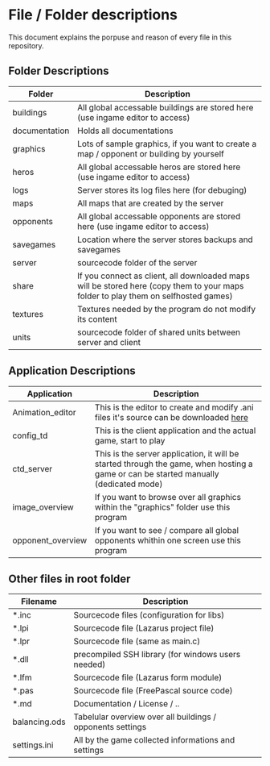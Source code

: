 # File / Folder descriptions

This document explains the porpuse and reason of every file in this repository.

## Folder Descriptions

| Folder | Description |
| --- | --- |
| buildings | All global accessable buildings are stored here (use ingame editor to access)
| documentation| Holds all documentations
| graphics | Lots of sample graphics, if you want to create a map / opponent or building by yourself
| heros | All global accessable heros are stored here (use ingame editor to access)
| logs | Server stores its log files here (for debuging)
| maps | All maps that are created by the server
| opponents | All global accessable opponents are stored here (use ingame editor to access)
| savegames | Location where the server stores backups and savegames
| server | sourcecode folder of the server
| share | If you connect as client, all downloaded maps will be stored here (copy them to your maps folder to play them on selfhosted games)
| textures | Textures needed by the program do not modify its content
| units | sourcecode folder of shared units between server and client

## Application Descriptions

| Application | Description |
| --- | --- |
| Animation_editor | This is the editor to create and modify .ani files it's source can be downloaded [here](https://github.com/PascalCorpsman/Examples/tree/master/OpenGL/Animation_Editor)
| config_td | This is the client application and the actual game, start to play
| ctd_server | This is the server application, it will be started through the game, when hosting a game or can be started manually (dedicated mode)
| image_overview | If you want to browse over all graphics within the "graphics" folder use this program
| opponent_overview | If you want to see / compare all global opponents whithin one screen use this program 

## Other files in root folder 

| Filename | Description |
| --- | --- |
| *.inc | Sourcecode files (configuration for libs)
| *.lpi | Sourcecode file (Lazarus project file)
| *.lpr | Sourcecode file (same as main.c)
| *.dll | precompiled SSH library (for windows users needed)
| *.lfm | Sourcecode file (Lazarus form module)
| *.pas | Sourcecode file (FreePascal source code)
| *.md | Documentation / License / ..
| balancing.ods | Tabelular overview over all buildings / opponents settings
| settings.ini | All by the game collected informations and settings



